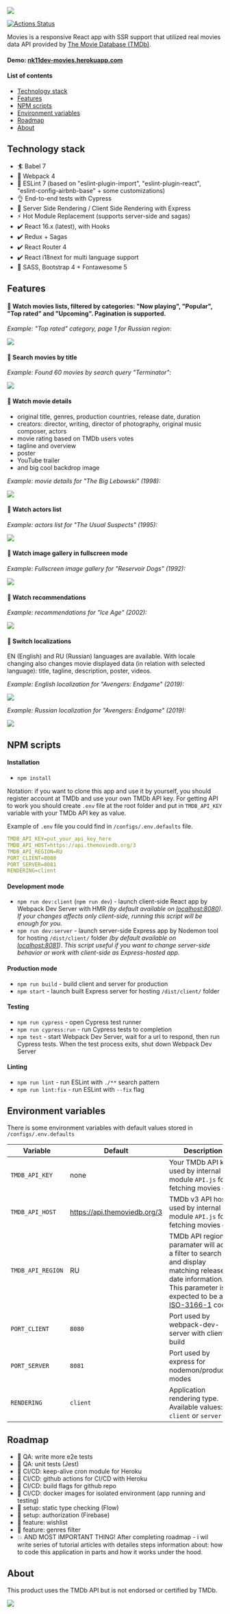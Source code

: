 <img src="src/assets/img/readme-images/movies_readme_banner_without_stars.png">

[![Actions Status](https://github.com/nk11dev/movies/workflows/e2e-tests/badge.svg)](https://github.com/nk11dev/movies/actions?query=workflow%3Ae2e-tests)

Movies is a responsive React app with SSR support that utilized real movies data API provided by [The Movie Database (TMDb)](https://www.themoviedb.org/). 

#### Demo: [nk11dev-movies.herokuapp.com](https://nk11dev-movies.herokuapp.com/)

#### List of contents

- [Technology stack](#Technology-stack)
- [Features](#Features)
- [NPM scripts](#NPM-scripts)
- [Environment variables](#Environment-variables)
- [Roadmap](#Roadmap)
- [About](#About)

## Technology stack
- 🏄 Babel 7
- 🎁 Webpack 4
- 📐 ESLint 7 (based on "eslint-plugin-import", "eslint-plugin-react", "eslint-config-airbnb-base" + some customizations)
- 👌 End-to-end tests with Cypress
- 🚀 Server Side Rendering / Client Side Rendering with Express
- ⚡ Hot Module Replacement  (supports server-side and sagas)
- ✔️ React 16.x (latest), with Hooks
- ✔️ Redux + Sagas
- ✔️ React Router 4
- ✔️ React i18next for multi language support
- 🍦️ SASS, Bootstrap 4 + Fontawesome 5

## Features
#### 🎥 Watch movies lists, filtered by categories: "Now playing", "Popular", "Top rated" and "Upcoming". Pagination is supported.
*Example: "Top rated" category, page 1 for Russian region*:

<img src="src/assets/img/readme-images/screens/screen_1.png">

#### 🎥 Search movies by title
*Example: Found 60 movies by search query "Terminator":*

<img src="src/assets/img/readme-images/screens/screen_2.png">

#### 🎥 Watch movie details
- original title, genres, production countries, release date, duration
- creators: director, writing, director of photography, original music composer, actors
- movie rating based on TMDb users votes
- tagline and overview
- poster
- YouTube trailer 
- and big cool backdrop image

*Example: movie details for "The Big Lebowski" (1998):*

<img src="src/assets/img/readme-images/screens/screen_3.png">

#### 🎥 Watch actors list
*Example: actors list for "The Usual Suspects" (1995):*

<img src="src/assets/img/readme-images/screens/screen_4.png">

#### 🎥 Watch image gallery in fullscreen mode
*Example: Fullscreen image gallery for "Reservoir Dogs" (1992):*

<img src="src/assets/img/readme-images/screens/screen_5.png">

#### 🎥 Watch recommendations
*Example: recommendations for "Ice Age" (2002):*

<img src="src/assets/img/readme-images/screens/screen_6.png">
    
#### 🎥 Switch localizations

EN (English) and RU (Russian) languages are available. 
With locale changing also changes movie displayed data (in relation with selected language): title, tagline, description, poster, videos.

*Example: English localization for "Avengers: Endgame" (2019):*

<img src="src/assets/img/readme-images/screens/screen_7.png">

*Example: Russian localization for "Avengers: Endgame" (2019):*

<img src="src/assets/img/readme-images/screens/screen_8.png">

## NPM scripts
#### Installation
- `npm install`

Notation: if you want to clone this app and use it by yourself, you should register account at TMDb and use your own TMDb API key. For getting API to work you should create `.env` file at the root folder and put in `TMDB_API_KEY` variable with your TMDb API key as value.

Example of `.env` file you could find in `/configs/.env.defaults` file.
```yaml
TMDB_API_KEY=put_your_api_key_here
TMDB_API_HOST=https://api.themoviedb.org/3
TMDB_API_REGION=RU
PORT_CLIENT=8080
PORT_SERVER=8081
RENDERING=client
```

#### Development mode
- `npm run dev:client` (`npm run dev`) - launch client-side React app by Webpack Dev Server with HMR *(by default available on [localhost:8080](http://localhost:8080))*. *If your changes affects only client-side, running this script will be enough for you.*
- `npm run dev:server` - launch server-side Express app by Nodemon tool for hosting `/dist/client/` folder *(by default available on [localhost:8081](http://localhost:8081))*. *This script useful if you want to change server-side behavior or work with client-side as Express-hosted app.*

#### Production mode
- `npm run build` - build client and server for production
- `npm start` - launch built Express server for hosting `/dist/client/` folder 

#### Testing
- `npm run cypress` - open Cypress test runner 
- `npm run cypress:run` - run Cypress tests to completion
- `npm test` - start Webpack Dev Server, wait for a url to respond, then run Cypress tests. When the test process exits, shut down Webpack Dev Server

#### Linting
- `npm run lint` - run ESLint with `./**` search pattern 
- `npm run lint:fix` - run ESLint with `--fix` flag

## Environment variables

There is some environment variables with default values stored in `/configs/.env.defaults`

| Variable         | Default            | Description                                                      
| ---------------- | ------------------ |------------------ |
| `TMDB_API_KEY` | none | Your TMDb API key, used by internal module `API.js` for fetching movies data |
| `TMDB_API_HOST` | https://api.themoviedb.org/3 | TMDb v3 API host, used by internal module `API.js` for fetching movies data |
| `TMDB_API_REGION` | RU | TMDb API region paramater will act as a filter to search for and display matching release date information. This parameter is expected to be an [ISO-3166-1](https://en.wikipedia.org/wiki/ISO_3166-1_alpha-2) code.|
| `PORT_CLIENT` | `8080` | Port used by webpack-dev-server with client build |
| `PORT_SERVER` | `8081` | Port used by express for nodemon/production modes |
| `RENDERING` | `client` | Application rendering type. Available values: `client` or `server` |

## Roadmap
- 🔲 QA: write more e2e tests
- 🔲 QA: unit tests (Jest)
- 🔲 CI/CD: keep-alive cron module for Heroku
- 🔲 CI/CD: github actions for CI/CD with Heroku
- 🔲 CI/CD: build flags for github repo
- 🔲 CI/CD: docker images for isolated environment (app running and testing)
- 🔲 setup: static type checking (Flow)
- 🔲 setup: authorization (Firebase)
- 🔲 feature: wishlist
- 🔲 feature: genres filter
- 💥 AND MOST IMPORTANT THING! After completing roadmap - i wil write series of tutorial articles with detailes steps information about: how to code this application in parts and how it works under the hood.

## About

This product uses the TMDb API but is not endorsed or certified by TMDb.

[<img src="src/assets/img/tmdb-logos/tmdb_logo_wide.svg">](https://www.themoviedb.org/)